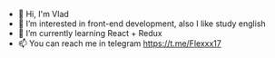 - 👋 Hi, I'm Vlad
- 👀 I’m interested in front-end development, also I like study english
- 🌱 I’m currently learning React + Redux
- 📫 You can reach me in telegram https://t.me/Flexxx17

<!---
Flex17/Flex17 is a ✨ special ✨ repository because its `README.md` (this file) appears on your GitHub profile.
You can click the Preview link to take a look at your changes.
--->
